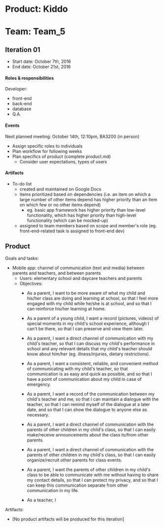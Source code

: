 # Product: Kiddo
# Team: Team_5

## Iteration 01

 * Start date: October 7th, 2016
 * End date: October 21st, 2016

#### Roles & responsibilities

Developer:
 * front-end
 * back-end
 * database
 * Q.A.

#### Events

Next planned meeting: October 14th, 12:10pm, BA3200 (in person)
 * Assign specific roles to individuals
 * Plan workflow for following weeks
 * Plan specifics of product (complete product.md)
   * Consider user expectations, types of users

#### Artifacts

 * To-do list
   * created and maintained on Google Docs 
   * items prioritized based on dependencies (i.e. an item on which a large number of other items depend has higher priority than an item on which few or no other items depend)
     *  eg. basic app framework has higher priority than low-level functionality, which has higher priority than high-level functionality (which can be mocked-up)
   * assigned to team members based on scope and member's role (eg. front-end-related task is assigned to front-end dev)


## Product

Goals and tasks:

 * Mobile app: channel of communication (text and media) between parents and teachers, and between parents
   * Users: elementary school and daycare teachers and parents
   * Objectives:
     * As a parent, I want to be more aware of what my child and his/her class are doing and learning at school, so that I feel more engaged with my child while he/she is at school, and so that I can reinforce his/her learning at home.
     * As a parent of a young child, I want a record (pictures, videos) of special moments in my child's school experience, although I can't be there, so that I can preserve and view them later.
     * As a parent, I want a direct channel of communication with my child's teacher, so that I can discuss my child's performance in school and any relevant details that my child's teacher should know about him/her (eg. illness/injuries, dietary restrictions).
     * As a parent, I want a consistent, reliable, and convenient method of communicating with my child's teacher, so that communication is as easy and quick as possible, and so that I have a point of communication about my child in case of emergency.
     * As a parent, I want a record of the communication between my child's teacher and me, so that I can maintain a dialogue with the teacher, so that I can remind myself of the dialogue at a later date, and so that I can show the dialogue to anyone else as necessary.
     * As a parent, I want a direct channel of communication with the parents of other children in my child's class, so that I can easily make/receive announcements about the class to/from other parents.
     * As a parent, I want a direct channel of communication with the parents of other children in my child's class, so that I can easily organize/recruit other parents for class events.
     * As a parent, I want the parents of other children in my child's class to be able to communicate with me without having to share my contact details, so that I can protect my privacy, and so that I can keep this communication separate from other communication in my life.
     
     * As a teacher, I 

Artifacts:

 * [No product artifacts will be produced for this iteration]
